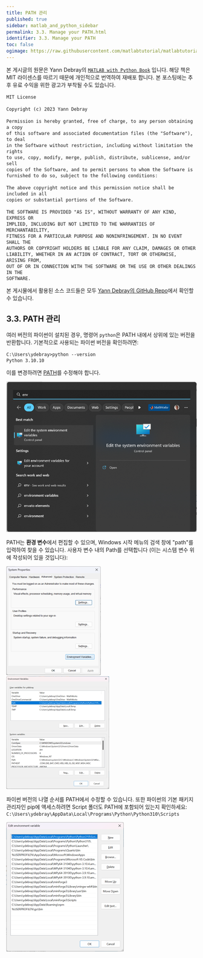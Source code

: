 ```yaml
---
title: PATH 관리
published: true
sidebar: matlab_and_python_sidebar
permalink: 3.3. Manage your PATH.html
identifier: 3.3. Manage your PATH
toc: false
ogimage: https://raw.githubusercontent.com/matlabtutorial/matlabtutorial.github.io/main/images/MATLAB_with_Python_Book/ogimage.jpg
---
```


본 게시글의 원문은 Yann Debray의 [`MATLAB with Python Book`](https://github.com/yanndebray/matlab-with-python-book) 입니다. 해당 책은 MIT 라이센스를 따르기 때문에 개인적으로 번역하여 재배포 합니다. 본 포스팅에는 추후 유료 수익을 위한 광고가 부착될 수도 있습니다.

    MIT License

    Copyright (c) 2023 Yann Debray

    Permission is hereby granted, free of charge, to any person obtaining a copy
    of this software and associated documentation files (the "Software"), to deal
    in the Software without restriction, including without limitation the rights
    to use, copy, modify, merge, publish, distribute, sublicense, and/or sell
    copies of the Software, and to permit persons to whom the Software is
    furnished to do so, subject to the following conditions:

    The above copyright notice and this permission notice shall be included in all
    copies or substantial portions of the Software.

    THE SOFTWARE IS PROVIDED "AS IS", WITHOUT WARRANTY OF ANY KIND, EXPRESS OR
    IMPLIED, INCLUDING BUT NOT LIMITED TO THE WARRANTIES OF MERCHANTABILITY,
    FITNESS FOR A PARTICULAR PURPOSE AND NONINFRINGEMENT. IN NO EVENT SHALL THE
    AUTHORS OR COPYRIGHT HOLDERS BE LIABLE FOR ANY CLAIM, DAMAGES OR OTHER
    LIABILITY, WHETHER IN AN ACTION OF CONTRACT, TORT OR OTHERWISE, ARISING FROM,
    OUT OF OR IN CONNECTION WITH THE SOFTWARE OR THE USE OR OTHER DEALINGS IN THE
    SOFTWARE.

본 게시물에서 활용된 소스 코드들은 모두 [Yann Debray의 GitHub Repo](https://github.com/yanndebray/matlab-with-python-book)에서 확인할 수 있습니다.

## 3.3. PATH 관리

여러 버전의 파이썬이 설치된 경우, 명령어 `python`은 PATH 내에서 상위에 있는 버전을 반환합니다. 기본적으로 사용되는 파이썬 버전을 확인하려면:

```
C:\Users\ydebray>python --version
Python 3.10.10
```

이를 변경하려면 [PATH](https://en.wikipedia.org/wiki/PATH_(variable))를 수정해야 합니다.

<img src="https://raw.githubusercontent.com/matlabtutorial/matlabtutorial.github.io/main/images/MATLAB_with_Python_Book/image25.png" />

PATH는 **환경 변수**에서 편집할 수 있으며, Windows 시작 메뉴의 검색 창에 "path"를 입력하여 찾을 수 있습니다. 사용자 변수 내의 Path를 선택합니다 (이는 시스템 변수 위에 작성되어 있을 것입니다):

<img src="https://raw.githubusercontent.com/matlabtutorial/matlabtutorial.github.io/main/images/MATLAB_with_Python_Book/image26.png" />
<img src="https://raw.githubusercontent.com/matlabtutorial/matlabtutorial.github.io/main/images/MATLAB_with_Python_Book/image27.png" />

파이썬 버전의 나열 순서를 PATH에서 수정할 수 있습니다. 또한 파이썬의 기본 패키지 관리자인 pip에 액세스하려면 Script 폴더도 PATH에 포함되어 있는지 확인하세요: `C:\Users\ydebray\AppData\Local\Programs\Python\Python310\Scripts`

<img src="https://raw.githubusercontent.com/matlabtutorial/matlabtutorial.github.io/main/images/MATLAB_with_Python_Book/image28.png" />